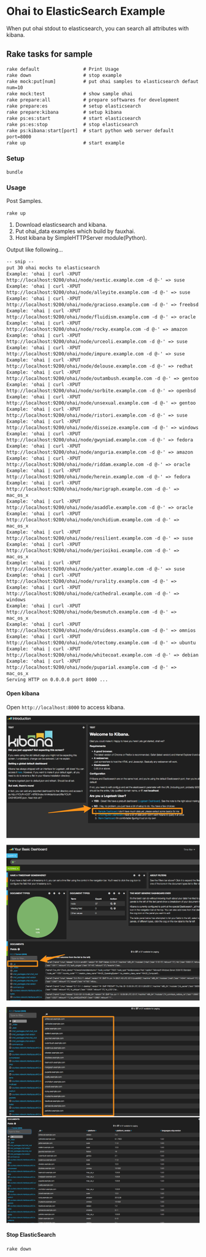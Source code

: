 # Ohai to ElasticSearch Example

When put ohai stdout to elasticsearch, you can search all attributes with kibana.

## Rake tasks for sample

```
rake default                # Print Usage
rake down                   # stop example
rake mock:put[num]          # put ohai samples to elasticsearch defaut num=10
rake mock:test              # show sample ohai
rake prepare:all            # prepare softwares for development
rake prepare:es             # setup elasticsearch
rake prepare:kibana         # setup kibana
rake ps:es:start            # start elasticsearch
rake ps:es:stop             # stop elasticsearch
rake ps:kibana:start[port]  # start python web server default port=8000
rake up                     # start example
```

### Setup

`bundle`

### Usage

Post Samples.

`rake up`

1. Download elasticsearch and kibana.
2. Put ohai_data examples which build by fauxhai.
3. Host kibana  by SimpleHTTPServer module(Python).

Output like following...

```
-- snip --
put 30 ohai mocks to elasticsearch
Example: 'ohai | curl -XPUT http://localhost:9200/ohai/node/sextic.example.com -d @-' => suse
Example: 'ohai | curl -XPUT http://localhost:9200/ohai/node/alleyite.example.com -d @-' => suse
Example: 'ohai | curl -XPUT http://localhost:9200/ohai/node/gracioso.example.com -d @-' => freebsd
Example: 'ohai | curl -XPUT http://localhost:9200/ohai/node/fluidism.example.com -d @-' => oracle
Example: 'ohai | curl -XPUT http://localhost:9200/ohai/node/rocky.example.com -d @-' => amazon
Example: 'ohai | curl -XPUT http://localhost:9200/ohai/node/urceoli.example.com -d @-' => suse
Example: 'ohai | curl -XPUT http://localhost:9200/ohai/node/impure.example.com -d @-' => suse
Example: 'ohai | curl -XPUT http://localhost:9200/ohai/node/delouse.example.com -d @-' => redhat
Example: 'ohai | curl -XPUT http://localhost:9200/ohai/node/outambush.example.com -d @-' => gentoo
Example: 'ohai | curl -XPUT http://localhost:9200/ohai/node/sorbite.example.com -d @-' => openbsd
Example: 'ohai | curl -XPUT http://localhost:9200/ohai/node/unsexual.example.com -d @-' => gentoo
Example: 'ohai | curl -XPUT http://localhost:9200/ohai/node/ristori.example.com -d @-' => suse
Example: 'ohai | curl -XPUT http://localhost:9200/ohai/node/disseize.example.com -d @-' => windows
Example: 'ohai | curl -XPUT http://localhost:9200/ohai/node/gwyniad.example.com -d @-' => fedora
Example: 'ohai | curl -XPUT http://localhost:9200/ohai/node/anguria.example.com -d @-' => amazon
Example: 'ohai | curl -XPUT http://localhost:9200/ohai/node/riddam.example.com -d @-' => oracle
Example: 'ohai | curl -XPUT http://localhost:9200/ohai/node/herein.example.com -d @-' => fedora
Example: 'ohai | curl -XPUT http://localhost:9200/ohai/node/marigraph.example.com -d @-' => mac_os_x
Example: 'ohai | curl -XPUT http://localhost:9200/ohai/node/asaddle.example.com -d @-' => oracle
Example: 'ohai | curl -XPUT http://localhost:9200/ohai/node/onchidium.example.com -d @-' => mac_os_x
Example: 'ohai | curl -XPUT http://localhost:9200/ohai/node/resilient.example.com -d @-' => suse
Example: 'ohai | curl -XPUT http://localhost:9200/ohai/node/perioikoi.example.com -d @-' => mac_os_x
Example: 'ohai | curl -XPUT http://localhost:9200/ohai/node/yatter.example.com -d @-' => suse
Example: 'ohai | curl -XPUT http://localhost:9200/ohai/node/rurality.example.com -d @-' => 
Example: 'ohai | curl -XPUT http://localhost:9200/ohai/node/cathedral.example.com -d @-' => windows
Example: 'ohai | curl -XPUT http://localhost:9200/ohai/node/besmutch.example.com -d @-' => mac_os_x
Example: 'ohai | curl -XPUT http://localhost:9200/ohai/node/druidess.example.com -d @-' => omnios
Example: 'ohai | curl -XPUT http://localhost:9200/ohai/node/otectomy.example.com -d @-' => ubuntu
Example: 'ohai | curl -XPUT http://localhost:9200/ohai/node/whitecoat.example.com -d @-' => debian
Example: 'ohai | curl -XPUT http://localhost:9200/ohai/node/puparial.example.com -d @-' => mac_os_x
Serving HTTP on 0.0.0.0 port 8000 ...
```

#### Open kibana

Open `http://localhost:8000` to access kibana.

![kibana01](./_images/kibana_01.png)


![kibana02](./_images/kibana_02.png)

![kibana03](./_images/kibana_03.png)
![kibana03](./_images/kibana_04.png)


#### Stop ElasticSearch

`rake down`


